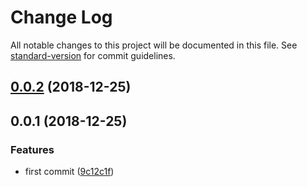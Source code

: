 # Change Log

All notable changes to this project will be documented in this file. See [standard-version](https://github.com/conventional-changelog/standard-version) for commit guidelines.

<a name="0.0.2"></a>
## [0.0.2](https://github.com/Lighting-Jack/node-transport-proxy/compare/v0.0.1...v0.0.2) (2018-12-25)



<a name="0.0.1"></a>
## 0.0.1 (2018-12-25)


### Features

* first commit ([9c12c1f](https://github.com/Lighting-Jack/node-transport-proxy/commit/9c12c1f))
